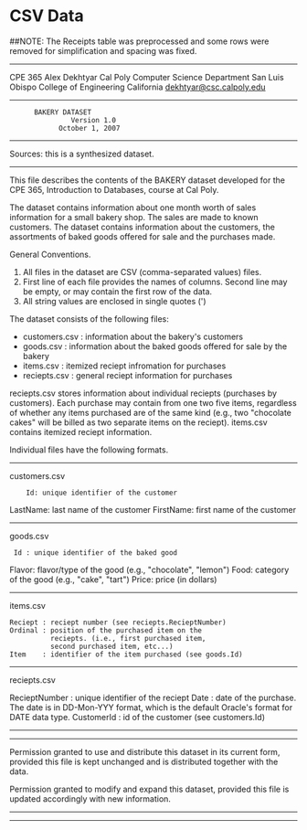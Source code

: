 # CSV Data
##NOTE: The Receipts table was preprocessed and some rows were removed for simplification and spacing was fixed.

*****************************************************
CPE 365                                 Alex Dekhtyar
Cal Poly		  Computer Science Department
San Luis Obispo                College of Engineering 
California                   dekhtyar@csc.calpoly.edu   
*****************************************************
		  BAKERY DATASET
                   Version 1.0
                October 1, 2007
*****************************************************
Sources:  this is a synthesized dataset. 

******************************************************

This file describes the contents of the BAKERY dataset
developed for the CPE 365, Introduction to Databases,
course at Cal Poly.

The dataset contains information about one month worth
of sales information for a small bakery shop. The sales
are made to known customers. The dataset contains
information about the customers, the assortments of
baked goods offered for sale and the purchases made.


General Conventions.

 1. All files in the dataset are CSV (comma-separated values) files.
 2. First line of each file provides the names of
    columns. Second line may be empty, or may contain
    the first row of the data.
 3. All string values are enclosed in single quotes (')


  The dataset consists of the following files:

   - customers.csv : information about the bakery's customers
   - goods.csv     : information about the baked goods offered
                     for sale by the bakery
   - items.csv     : itemized reciept infromation for purchases
   - reciepts.csv  : general reciept information for purchases


 reciepts.csv stores information about individual reciepts
(purchases by customers). Each purchase may contain from
one two five items, regardless of whether any items
purchased are of the same kind (e.g., two "chocolate cakes"
will be billed as two separate items on the reciept).
items.csv contains itemized reciept information.


 Individual files have the following formats.

**************************************************************************

 customers.csv

        Id: unique identifier of the customer
  LastName: last name of the customer
 FirstName: first name of the customer



**************************************************************************


 goods.csv

     Id : unique identifier of the baked good
  Flavor: flavor/type of the good (e.g., "chocolate", "lemon")
    Food: category of the good (e.g., "cake", "tart")
   Price: price (in dollars) 



**************************************************************************

items.csv

    Reciept : reciept number (see reciepts.RecieptNumber)
    Ordinal : position of the purchased item on the
              reciepts. (i.e., first purchased item,
              second purchased item, etc...)
    Item    : identifier of the item purchased (see goods.Id)
    


**************************************************************************

reciepts.csv

RecieptNumber : unique identifier of the reciept
         Date : date of the purchase. The date is
                in  DD-Mon-YYY format, which is the
                default Oracle's format for DATE data type.
   CustomerId : id of the customer (see customers.Id)


**************************************************************************
**************************************************************************

Permission granted to use and distribute this dataset in its current form, 
provided this file  is kept unchanged and is distributed together with the 
data.

Permission granted to modify and expand this dataset, provided this
file is updated accordingly with new information.

**************************************************************************
**************************************************************************
